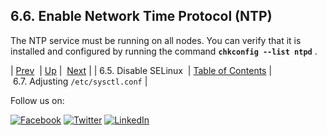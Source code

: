 ## 6.6. Enable Network Time Protocol (NTP)

The NTP service must be running on all nodes. You can verify that it is installed and configured by running the command **`chkconfig --list ntpd`**             .

| [Prev](byb.disable_selinux.php)  | [Up](before_you_begin.php) |  [Next](byb.sysctl.conf.php) |
| 6.5. Disable SELinux  | [Table of Contents](index.php) |  6.7. Adjusting `/etc/sysctl.conf` |

Follow us on:

[![Facebook](https://support.messagesystems.com/images/icon-facebook.png)](http://www.facebook.com/messagesystems) [![Twitter](https://support.messagesystems.com/images/icon-twitter.png)](http://twitter.com/#!/MessageSystems) [![LinkedIn](https://support.messagesystems.com/images/icon-linkedin.png)](http://www.linkedin.com/company/message-systems)